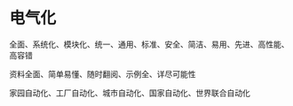 # 电气化

全面、系统化、模块化、统一、通用、标准、安全、简洁、易用、先进、高性能、高容错

资料全面、简单易懂、随时翻阅、示例全、详尽可能性

家园自动化、工厂自动化、城市自动化、国家自动化、世界联合自动化